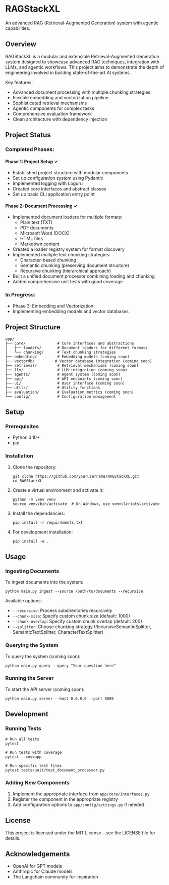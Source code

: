 # RAGStackXL

An advanced RAG (Retrieval-Augmented Generation) system with agentic capabilities.

## Overview

RAGStackXL is a modular and extensible Retrieval-Augmented Generation system designed to showcase advanced RAG techniques, integration with LLMs, and agentic workflows. This project aims to demonstrate the depth of engineering involved in building state-of-the-art AI systems.

Key features:

- Advanced document processing with multiple chunking strategies
- Flexible embedding and vectorization pipeline
- Sophisticated retrieval mechanisms
- Agentic components for complex tasks
- Comprehensive evaluation framework
- Clean architecture with dependency injection

## Project Status

### Completed Phases:

#### Phase 1: Project Setup ✓
- Established project structure with modular components
- Set up configuration system using Pydantic
- Implemented logging with Loguru
- Created core interfaces and abstract classes
- Set up basic CLI application entry point

#### Phase 2: Document Processing ✓
- Implemented document loaders for multiple formats:
  - Plain text (TXT)
  - PDF documents
  - Microsoft Word (DOCX)
  - HTML files
  - Markdown content
- Created a loader registry system for format discovery
- Implemented multiple text chunking strategies:
  - Character-based chunking
  - Semantic chunking (preserving document structure)
  - Recursive chunking (hierarchical approach)
- Built a unified document processor combining loading and chunking
- Added comprehensive unit tests with good coverage

### In Progress:
- Phase 3: Embedding and Vectorization
- Implementing embedding models and vector databases

## Project Structure

```
app/
├── core/              # Core interfaces and abstractions
│   ├── loaders/       # Document loaders for different formats
│   └── chunking/      # Text chunking strategies
├── embedding/         # Embedding models (coming soon)
├── vectordb/         # Vector database integration (coming soon)
├── retrieval/         # Retrieval mechanisms (coming soon)
├── llm/               # LLM integration (coming soon)
├── agents/            # Agent system (coming soon)
├── api/               # API endpoints (coming soon)
├── ui/                # User interface (coming soon)
├── utils/             # Utility functions
├── evaluation/        # Evaluation metrics (coming soon)
└── config/            # Configuration management
```

## Setup

### Prerequisites

- Python 3.10+
- pip

### Installation

1. Clone the repository:
   ```
   git clone https://github.com/yourusername/RAGStackXL.git
   cd RAGStackXL
   ```

2. Create a virtual environment and activate it:
   ```
   python -m venv venv
   source venv/bin/activate  # On Windows, use venv\Scripts\activate
   ```

3. Install the dependencies:
   ```
   pip install -r requirements.txt
   ```

4. For development installation:
   ```
   pip install -e .
   ```

## Usage

### Ingesting Documents

To ingest documents into the system:

```
python main.py ingest --source /path/to/documents --recursive
```

Available options:
- `--recursive`: Process subdirectories recursively
- `--chunk-size`: Specify custom chunk size (default: 1000)
- `--chunk-overlap`: Specify custom chunk overlap (default: 200)
- `--splitter`: Choose chunking strategy (RecursiveSemanticSplitter, SemanticTextSplitter, CharacterTextSplitter)

### Querying the System

To query the system (coming soon):

```
python main.py query --query "Your question here"
```

### Running the Server

To start the API server (coming soon):

```
python main.py server --host 0.0.0.0 --port 8000
```

## Development

### Running Tests

```
# Run all tests
pytest

# Run tests with coverage
pytest --cov=app

# Run specific test files
pytest tests/unit/test_document_processor.py
```

### Adding New Components

1. Implement the appropriate interface from `app/core/interfaces.py`
2. Register the component in the appropriate registry
3. Add configuration options to `app/config/settings.py` if needed

## License

This project is licensed under the MIT License - see the LICENSE file for details.

## Acknowledgements

- OpenAI for GPT models
- Anthropic for Claude models
- The Langchain community for inspiration 